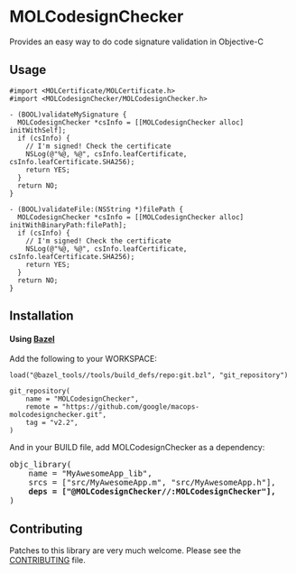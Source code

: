 # MOLCodesignChecker

Provides an easy way to do code signature validation in Objective-C

## Usage

```objc
#import <MOLCertificate/MOLCertificate.h>
#import <MOLCodesignChecker/MOLCodesignChecker.h>

- (BOOL)validateMySignature {
  MOLCodesignChecker *csInfo = [[MOLCodesignChecker alloc] initWithSelf];
  if (csInfo) {
    // I'm signed! Check the certificate
    NSLog(@"%@, %@", csInfo.leafCertificate, csInfo.leafCertificate.SHA256);
    return YES;
  }
  return NO;
}

- (BOOL)validateFile:(NSString *)filePath {
  MOLCodesignChecker *csInfo = [[MOLCodesignChecker alloc] initWithBinaryPath:filePath];
  if (csInfo) {
    // I'm signed! Check the certificate
    NSLog(@"%@, %@", csInfo.leafCertificate, csInfo.leafCertificate.SHA256);
    return YES;
  }
  return NO;
}
```

## Installation

#### Using [Bazel](http://bazel.build)

Add the following to your WORKSPACE:

```
load("@bazel_tools//tools/build_defs/repo:git.bzl", "git_repository")

git_repository(
    name = "MOLCodesignChecker",
    remote = "https://github.com/google/macops-molcodesignchecker.git",
    tag = "v2.2",
)
```

And in your BUILD file, add MOLCodesignChecker as a dependency:

<pre>
objc_library(
    name = "MyAwesomeApp_lib",
    srcs = ["src/MyAwesomeApp.m", "src/MyAwesomeApp.h"],
    <strong>deps = ["@MOLCodesignChecker//:MOLCodesignChecker"],</strong>
)
</pre>

## Contributing

Patches to this library are very much welcome. Please see the
[CONTRIBUTING](https://github.com/google/macops-molcodesignchecker/blob/master/CONTRIBUTING.md)
file.
